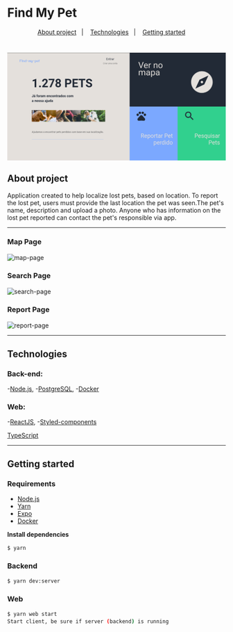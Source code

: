 # Find My Pet

<p align="center">
  <a href="#about-project">About project</a>&nbsp;&nbsp;&nbsp;|&nbsp;&nbsp;&nbsp;
  <a href="#technologies">Technologies</a>&nbsp;&nbsp;&nbsp;|&nbsp;&nbsp;&nbsp;
  <a href="#getting-started">Getting started</a>&nbsp;&nbsp;&nbsp;&nbsp;&nbsp;&nbsp;
</p>

<h1 align="center">
  <img align="center" alt="map-page" width="560px" src="web/.github/home-find-my-pet.png" />
</h1>
  
## About project

Application created to help localize lost pets, based on location. 
To report the lost pet, users must provide the last location the pet was seen.The pet's name, description and upload a photo.
Anyone who has information on the lost pet reported can contact the pet's responsible via app.

---

  ### Map Page
  <img align="center" alt="map-page" width="560px" src="https://media4.giphy.com/media/DlRwIxWpJSDHBX33t6/giphy.gif" />

  ### Search Page
  <img align="center" alt="search-page" width="560px" src="https://media1.giphy.com/media/hkZRb22CTD0PyolUFR/giphy.gif" />

  ### Report Page
  <img align="center" alt="report-page" width="560px" src="https://media3.giphy.com/media/0r4oVfLPxyVzZ7L7EZ/giphy.gif" />
  
---  

## Technologies

### Back-end: 
-[Node.js](https://nodejs.org/en/), 
-[PostgreSQL](https://www.postgresql.org/), 
-[Docker](https://www.docker.com/)
### Web:
-[ReactJS](https://reactjs.org/), 
-[Styled-components](https://styled-components.com/)

[TypeScript](https://www.typescriptlang.org/)
 
---

## Getting started


### Requirements

- [Node.js](https://nodejs.org/en/)
- [Yarn](https://classic.yarnpkg.com/)
- [Expo](https://expo.io/)
- [Docker](https://www.docker.com/)

**Install dependencies**

```sh
$ yarn
```


### Backend

```sh
$ yarn dev:server
```

### Web

```sh
$ yarn web start
Start client, be sure if server (backend) is running
```
